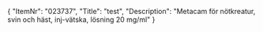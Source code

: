{
  "ItemNr": "023737",
  "Title": "test",
  "Description": "Metacam för nötkreatur, svin och häst, inj-vätska, lösning 20 mg/ml"
}
